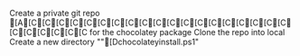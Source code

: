 Create a private git repo
[A[C[C[C[C[C[C[C[C[C[C[C[C[C[C[C[C[C[C[C[C[C[C[C[C[C for the chocolatey package
Clone the repo into local
Create a new directory ""[Dchocolateyinstall.ps1"

